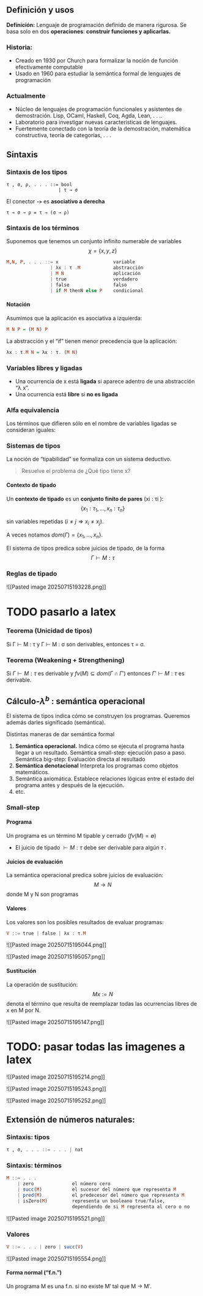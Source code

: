## Definición y usos
**Definición:** Lenguaje de programación definido de manera rigurosa.
Se basa solo en dos **operaciones**: **construir funciones y aplicarlas.**

### Historia:
+ Creado en 1930 por Church para formalizar la noción de función efectivamente computable
+ Usado en 1960 para estudiar la semántica formal de lenguajes de programación
### Actualmente
+ Núcleo de lenguajes de programación funcionales y asistentes de demostración.
  Lisp, OCaml, Haskell, Coq, Agda, Lean, . . ..
+ Laboratorio para investigar nuevas características de lenguajes.
+ Fuertemente conectado con la teoría de la demostración, matemática constructiva, teoría de categorías, . . .

## Sintaxis

### Sintaxis de los tipos

```lambda
τ , σ, ρ, . . . ::= bool
				   | τ → σ
```

El conector **`->`** es **asociativo a derecha**

```lambda
τ → σ → ρ = τ → (σ → ρ)
```

### Sintaxis de los términos

Suponemos que tenemos un conjunto infinito numerable de variables
$$\chi = \{x,y,z\}$$
```haskell
M,N, P, . . . ::= x                    variable
				| λx : τ .M            abstracción
				| M N                  aplicación
				| true                 verdadero 
				| false                falso
				| if M thenN else P    condicional
```


#### Notación
Asumimos que la aplicación es asociativa a izquierda:
```haskell
M N P = (M N) P
```

La abstracción y el “if” tienen menor precedencia que la aplicación:
```haskell
λx : τ.M N = λx : τ. (M N)
```

### Variables libres y ligadas
+ Una ocurrencia de x está **ligada** si aparece adentro de una abstracción “λ x”.
+ Una ocurrencia está **libre** si **no es ligada**

### Alfa equivalencia

Los términos que difieren sólo en el nombre de variables ligadas se consideran iguales:

### Sistemas de tipos

La noción de “tipabilidad” se formaliza con un sistema deductivo.
> Resuelve el problema de ¿Qué tipo tiene x?

#### Contexto de tipado
Un **contexto de tipado** es un **conjunto finito de pares** (xi : τi ):
$$\{x_1:\tau_1, \dots, x_n:\tau_n\}$$

sin variables repetidas $(i \neq j \Rightarrow x_i \neq x_j )$. 

A veces notamos $dom(\Gamma) = \{x_1, \dots , x_n\}$.

El sistema de tipos predica sobre juicios de tipado, de la forma
$$ \Gamma \vdash M : \tau$$
### Reglas de tipado

![[Pasted image 20250715193228.png]]
# TODO pasarlo a latex

### Teorema (Unicidad de tipos)
Si Γ ⊢ M : τ y Γ ⊢ M : σ son derivables, entonces τ = σ.
### Teorema (Weakening + Strengthening)
Si $\Gamma \vdash M:\tau$  es derivable y $fv(M) \subseteq dom(\Gamma \cap \Gamma′)$ entonces
$\Gamma' \vdash M:\tau$ es derivable.

## Cálculo-$\lambda^b$ : semántica operacional
El sistema de tipos indica cómo se construyen los programas. 
Queremos además darles significado (semántica).

Distintas maneras de dar semántica formal
1. **Semántica operacional.**
   Indica cómo se ejecuta el programa hasta llegar a un resultado.
   Semántica small-step: ejecución paso a paso.
   Semántica big-step: Evaluación directa al resultado
2. **Semántica denotacional**
   Interpreta los programas como objetos matemáticos.
3. Semántica axiomática.
   Establece relaciones lógicas entre el estado del programa antes y después de la ejecución.
4. etc.

### Small-step
#### Programa
Un programa es un término M tipable y cerrado $(fv(M) = \emptyset)$
+ El juicio de tipado $\vdash M : \tau$ debe ser derivable para algún $\tau$ .
#### Juicios de evaluación
La semántica operacional predica sobre juicios de evaluación:
$$M \rightarrow N$$
donde M y N son programas

#### Valores
Los valores son los posibles resultados de evaluar programas:

```haskell
V ::= true | false | λx : τ.M
```


![[Pasted image 20250715195044.png]]

![[Pasted image 20250715195057.png]]

#### Sustitución

La operación de sustitución:
$$M{x := N}$$
denota el término que resulta de reemplazar todas las ocurrencias libres de x en M por N.

![[Pasted image 20250715195147.png]]

# TODO: pasar todas las imagenes a latex

![[Pasted image 20250715195214.png]]




![[Pasted image 20250715195243.png]]


![[Pasted image 20250715195252.png]]


## Extensión de números naturales:

### Sintaxis: tipos
```haskell
τ , σ, . . . ::= . . . | nat
```

### Sintaxis: términos

```haskell
M ::= . . .
	| zero              el número cero
	| succ(M)           el sucesor del número que representa M
	| pred(M)           el predecesor del número que representa M
	| isZero(M)         representa un booleano true/false,
				        dependiendo de si M representa al cero o no
```

![[Pasted image 20250715195521.png]]


### Valores

```haskell
V ::= . . . | zero | succ(V)
```

![[Pasted image 20250715195554.png]]


#### Forma normal (“f.n.”)
Un programa M es una f.n. si no existe M′ tal que M → M′.